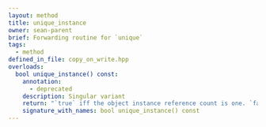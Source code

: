 ```yaml
---
layout: method
title: unique_instance
owner: sean-parent
brief: Forwarding routine for `unique`
tags:
  - method
defined_in_file: copy_on_write.hpp
overloads:
  bool unique_instance() const:
    annotation:
      - deprecated
    description: Singular variant
    return: "`true` iff the object instance reference count is one. `false` otherwise."
    signature_with_names: bool unique_instance() const
---
```

